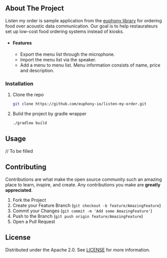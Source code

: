 ## About The Project

Listen my order is sample application from the [euphony library](https://github.com/euphony-io/euphony) for ordering food over acoustic data communication.
Our goal is to help restaurateurs set up low-cost food ordering systems instead of kiosks.

- #### Features
  - Export the menu list through the microphone.
  - Import the menu list via the speaker.
  - Add a menu to menu list. Menu information consists of name, price and description.

### Installation

1. Clone the repo
   ```sh
   git clone https://github.com/euphony-io/listen-my-order.git
   ```
2. Bulid the project by gradle wrapper
   ```sh
   ./gradlew build
   ```

## Usage

// To be filled

## Contributing

Contributions are what make the open source community such an amazing place to learn, inspire, and create. Any contributions you make are **greatly appreciated**.

1. Fork the Project
2. Create your Feature Branch (`git checkout -b feature/AmazingFeature`)
3. Commit your Changes (`git commit -m 'Add some AmazingFeature'`)
4. Push to the Branch (`git push origin feature/AmazingFeature`)
5. Open a Pull Request

## License

Distributed under the Apache 2.0. See [LICENSE](https://github.com/euphony-io/listen-my-order/blob/main/LICENSE) for more information.
